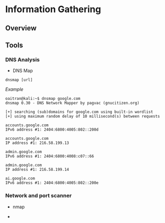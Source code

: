 # Information Gathering

## Overview


## Tools

### DNS Analysis
* DNS Map
```
dnsmap [url]
```
_Example_
```
oaitran@kali:~$ dnsmap google.com
dnsmap 0.30 - DNS Network Mapper by pagvac (gnucitizen.org)

[+] searching (sub)domains for google.com using built-in wordlist
[+] using maximum random delay of 10 millisecond(s) between requests

accounts.google.com
IPv6 address #1: 2404:6800:4005:802::200d

accounts.google.com
IP address #1: 216.58.199.13

admin.google.com
IPv6 address #1: 2404:6800:4008:c07::66

admin.google.com
IP address #1: 216.58.199.14

ai.google.com
IPv6 address #1: 2404:6800:4005:802::200e

```

### Network and port scanner
* nmap

* 
